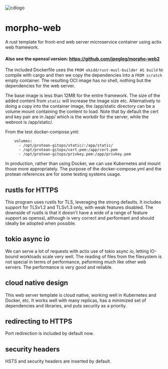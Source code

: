 ![cdlogo](https://carefuldata.com/images/cdlogo.png)

# morpho-web

A rust template for front-end web server microservice container using actix web framework.

#### Also see the openssl version: https://github.com/jpegleg/morpho-web2

The included Dockerfile uses the `FROM ekidd/rust-musl-builder AS build` to compile with cargo
and then we copy the dependencies into a `FROM scratch` empty container. The resulting OCI
image has no shell, nothing but the dependencies for the web server.

The base image is less than 12MB for the entire framework. The size of the added content from `static`
will increase the image size etc. Alternatively to doing a copy into the container image,
the /app/static directory can be a volume mount containing the content to load. Note that by default the cert and key pair are in /app/ which is the workdir for the server, while the webroot is /app/static/.

From the test docker-compose.yml:

```
    volumes:
      - /opt/protean-gitops/static/:/app/static/
      - /opt/protean-gitops/cert.pem:/app/cert.pem
      - /opt/protean-gitops/privkey.pem:/app/privkey.pem
```

In production, rather than using Docker, we can use Kubernetes and mount those more appropriately.
The purpose of the docker-compose.yml and the protean references are for some testing systems usage.

## rustls for HTTPS

This program uses rustls for TLS, leveraging the strong defaults. It includes support for TLSv1.2 and TLSv1.3 only,
with weak features disabled. The downside of rustls is that it doesn't have a wide of a range of feature support as openssl,
although is very correct and performant and should ideally be adopted when possible.

## tokio async io

We can serve a lot of requests with actix use of tokio async io, letting IO-bound workloads scale very well.
The reading of files from the filesystem is not special in terms of performance, peforming much like other
web servers. The performance is very good and reliable.

## cloud native design

This web server template is cloud native, working well in Kubernetes and Docker, etc.
It works well with many replicas, has a minimized set of dependencies and libraries,
and puts security as a priority.

## redirecting to HTTPS

Port redirection is included by default now.

## security headers

HSTS and security headers are inserted by default.

